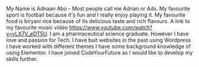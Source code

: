 My Name is Adnaan Abo - Most people call me Adnan or Ads.
My favourite sport is football because it's fun and I really enjoy playing it.
My favourite food is biryani rice because of its delicious taste and rich flavours.
A link to my favourite music video https://www.youtube.com/watch?v=yLX7V_eDT5U.
I am a pharmaceutical science graduate. However I have love and passion for Tech. I have buit websites in the past using Wordpress I have worked with different themes I have some background knowledge of using Elementor. I have joined CodeYourFuture as I would like to develop my skills further.
